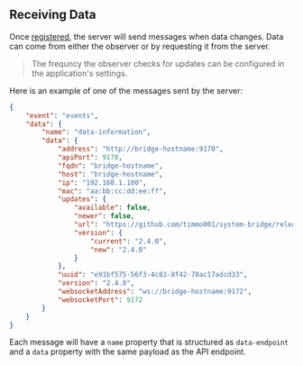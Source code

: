 ## Receiving Data

Once
[registered](https://system-bridge.timmo.dev/docs/websocket?id=registerListener),
the server will send messages when data changes. Data can come
from either the observer or by requesting it from the server.

> The frequncy the observer checks for updates can be configured
> in the application's settings.

Here is an example of one of the messages sent by the server:

```json
{
    "event": "events",
    "data": {
        "name": "data-information",
        "data": {
            "address": "http://bridge-hostname:9170",
            "apiPort": 9170,
            "fqdn": "bridge-hostname",
            "host": "bridge-hostname",
            "ip": "192.168.1.100",
            "mac": "aa:bb:cc:dd:ee:ff",
            "updates": {
                "available": false,
                "newer": false,
                "url": "https://github.com/timmo001/system-bridge/releases/tag/v2.4.0",
                "version": {
                    "current": "2.4.0",
                    "new": "2.4.0"
                }
            },
            "uuid": "e91bf575-56f3-4c83-8f42-70ac17adcd33",
            "version": "2.4.0",
            "websocketAddress": "ws://bridge-hostname:9172",
            "websocketPort": 9172
        }
    }
}
```

Each message will have a `name` property that is structured
as `data-endpoint` and a `data` property with the same payload
as the API endpoint.
